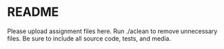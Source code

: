 # README

Please upload assignment files here. Run ./aclean to remove unnecessary files. Be sure to include all source code, tests, and media.
